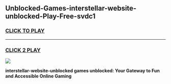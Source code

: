 
## Unblocked-Games-interstellar-website-unblocked-Play-Free-svdc1
<h3>
<a href="https://premium76.site?title=interstellar-website-unblocked&ref=10A">CLICK TO PLAY</a></h3>
<hr>

<h3>
<a href="https://premium76.site?title=interstellar-website-unblocked&ref=10A">CLICK 2 PLAY</a>
  
</h3>

<a href="https://premium76.site?title=interstellar-website-unblocked&ref=10A"><img src="https://clearcache.store/games.png"></a>


**interstellar-website-unblocked games unblocked: Your Gateway to Fun and Accessible Online Gaming**
